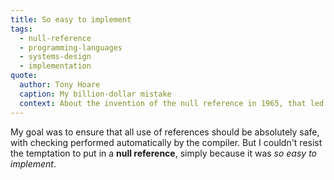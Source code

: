 ```yaml
---
title: So easy to implement
tags:
  - null-reference
  - programming-languages
  - systems-design
  - implementation
quote:
  author: Tony Hoare
  caption: My billion-dollar mistake
  context: About the invention of the null reference in 1965, that led to innumerable errors, vulnerabilities, and system crashes
---
```


My goal was to ensure that all use of references should be absolutely safe, with checking performed automatically by the compiler. But I couldn't resist the temptation to put in a **null reference**, simply because it was *so easy to implement*.
